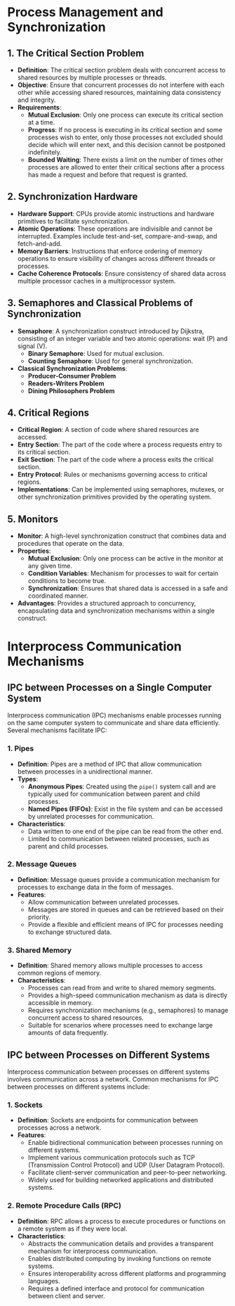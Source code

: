 # Process Management and Synchronization

## 1. The Critical Section Problem

- **Definition**: The critical section problem deals with concurrent access to shared resources by multiple processes or threads.
- **Objective**: Ensure that concurrent processes do not interfere with each other while accessing shared resources, maintaining data consistency and integrity.
- **Requirements**:
  - **Mutual Exclusion**: Only one process can execute its critical section at a time.
  - **Progress**: If no process is executing in its critical section and some processes wish to enter, only those processes not excluded should decide which will enter next, and this decision cannot be postponed indefinitely.
  - **Bounded Waiting**: There exists a limit on the number of times other processes are allowed to enter their critical sections after a process has made a request and before that request is granted.

## 2. Synchronization Hardware

- **Hardware Support**: CPUs provide atomic instructions and hardware primitives to facilitate synchronization.
- **Atomic Operations**: These operations are indivisible and cannot be interrupted. Examples include test-and-set, compare-and-swap, and fetch-and-add.
- **Memory Barriers**: Instructions that enforce ordering of memory operations to ensure visibility of changes across different threads or processes.
- **Cache Coherence Protocols**: Ensure consistency of shared data across multiple processor caches in a multiprocessor system.

## 3. Semaphores and Classical Problems of Synchronization

- **Semaphore**: A synchronization construct introduced by Dijkstra, consisting of an integer variable and two atomic operations: wait (P) and signal (V).
  - **Binary Semaphore**: Used for mutual exclusion.
  - **Counting Semaphore**: Used for general synchronization.
- **Classical Synchronization Problems**: 
  - **Producer-Consumer Problem**
  - **Readers-Writers Problem**
  - **Dining Philosophers Problem**

## 4. Critical Regions

- **Critical Region**: A section of code where shared resources are accessed.
- **Entry Section**: The part of the code where a process requests entry to its critical section.
- **Exit Section**: The part of the code where a process exits the critical section.
- **Entry Protocol**: Rules or mechanisms governing access to critical regions.
- **Implementations**: Can be implemented using semaphores, mutexes, or other synchronization primitives provided by the operating system.

## 5. Monitors

- **Monitor**: A high-level synchronization construct that combines data and procedures that operate on the data.
- **Properties**:
  - **Mutual Exclusion**: Only one process can be active in the monitor at any given time.
  - **Condition Variables**: Mechanism for processes to wait for certain conditions to become true.
  - **Synchronization**: Ensures that shared data is accessed in a safe and coordinated manner.
- **Advantages**: Provides a structured approach to concurrency, encapsulating data and synchronization mechanisms within a single construct.

# Interprocess Communication Mechanisms

## IPC between Processes on a Single Computer System

Interprocess communication (IPC) mechanisms enable processes running on the same computer system to communicate and share data efficiently. Several mechanisms facilitate IPC:

### 1. Pipes

- **Definition**: Pipes are a method of IPC that allow communication between processes in a unidirectional manner.
- **Types**:
  - **Anonymous Pipes**: Created using the `pipe()` system call and are typically used for communication between parent and child processes.
  - **Named Pipes (FIFOs)**: Exist in the file system and can be accessed by unrelated processes for communication.
- **Characteristics**:
  - Data written to one end of the pipe can be read from the other end.
  - Limited to communication between related processes, such as parent and child processes.

### 2. Message Queues

- **Definition**: Message queues provide a communication mechanism for processes to exchange data in the form of messages.
- **Features**:
  - Allow communication between unrelated processes.
  - Messages are stored in queues and can be retrieved based on their priority.
  - Provide a flexible and efficient means of IPC for processes needing to exchange structured data.

### 3. Shared Memory

- **Definition**: Shared memory allows multiple processes to access common regions of memory.
- **Characteristics**:
  - Processes can read from and write to shared memory segments.
  - Provides a high-speed communication mechanism as data is directly accessible in memory.
  - Requires synchronization mechanisms (e.g., semaphores) to manage concurrent access to shared resources.
  - Suitable for scenarios where processes need to exchange large amounts of data frequently.

## IPC between Processes on Different Systems

Interprocess communication between processes on different systems involves communication across a network. Common mechanisms for IPC between processes on different systems include:

### 1. Sockets

- **Definition**: Sockets are endpoints for communication between processes across a network.
- **Features**:
  - Enable bidirectional communication between processes running on different systems.
  - Implement various communication protocols such as TCP (Transmission Control Protocol) and UDP (User Datagram Protocol).
  - Facilitate client-server communication and peer-to-peer networking.
  - Widely used for building networked applications and distributed systems.

### 2. Remote Procedure Calls (RPC)

- **Definition**: RPC allows a process to execute procedures or functions on a remote system as if they were local.
- **Characteristics**:
  - Abstracts the communication details and provides a transparent mechanism for interprocess communication.
  - Enables distributed computing by invoking functions on remote systems.
  - Ensures interoperability across different platforms and programming languages.
  - Requires a defined interface and protocol for communication between client and server.

